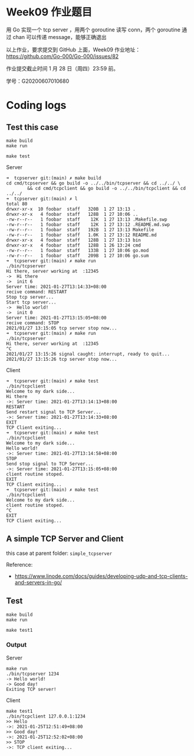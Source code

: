 # Week09 作业题目

用 Go 实现一个 tcp server ，用两个 goroutine 读写 conn，两个 goroutine 通过 chan 可以传递 message，能够正确退出

以上作业，要求提交到 GitHub 上面，Week09 作业地址：  
https://github.com/Go-000/Go-000/issues/82  

作业提交截止时间 1 月 28 日（周四）23:59 前。

学号：G20200607010680

# Coding logs

## Test this case

```
make build
make run
```

```
make test
```

Server
```
➜  tcpserver git:(main) ✗ make build
cd cmd/tcpserver && go build -o ../../bin/tcpserver && cd ../../ \
		&& cd cmd/tcpclient && go build -o ../../bin/tcpclient && cd ../../
➜  tcpserver git:(main) ✗ l
total 80
drwxr-xr-x  10 foobar  staff   320B  1 27 13:13 .
drwxr-xr-x   4 foobar  staff   128B  1 27 10:06 ..
-rw-r--r--   1 foobar  staff    12K  1 27 13:13 .Makefile.swp
-rw-r--r--   1 foobar  staff    12K  1 27 13:12 .README.md.swp
-rw-r--r--   1 foobar  staff   192B  1 27 13:13 Makefile
-rw-r--r--   1 foobar  staff   1.0K  1 27 13:12 README.md
drwxr-xr-x   4 foobar  staff   128B  1 27 13:13 bin
drwxr-xr-x   4 foobar  staff   128B  1 26 13:24 cmd
-rw-r--r--   1 foobar  staff   133B  1 27 10:06 go.mod
-rw-r--r--   1 foobar  staff   209B  1 27 10:06 go.sum
➜  tcpserver git:(main) ✗ make run
./bin/tcpserver
Hi there, server working at  :12345
->  Hi there
->  init 6
Server time: 2021-01-27T13:14:33+08:00
recive command: RESTART
Stop tcp server...
Start tcp server...
->  Hello world!
->  init 0
Server time: 2021-01-27T13:15:05+08:00
recive command: STOP
2021/01/27 13:15:05 tcp server stop now...
➜  tcpserver git:(main) ✗ make run
./bin/tcpserver
Hi there, server working at  :12345
^C
2021/01/27 13:15:26 signal caught: interrupt, ready to quit...
2021/01/27 13:15:26 tcp server stop now...
```
Client
```
➜  tcpserver git:(main) ✗ make test
./bin/tcpclient
Welcome to my dark side...
Hi there
->: Server time: 2021-01-27T13:14:13+08:00
RESTART
Send restart signal to TCP Server...
->: Server time: 2021-01-27T13:14:33+08:00
EXIT
TCP Client exiting...
➜  tcpserver git:(main) ✗ make test
./bin/tcpclient
Welcome to my dark side...
Hello world!
->: Server time: 2021-01-27T13:14:58+08:00
STOP
Send stop signal to TCP Server...
->: Server time: 2021-01-27T13:15:05+08:00
client routine stoped.
EXIT
TCP Client exiting...
➜  tcpserver git:(main) ✗ make test
./bin/tcpclient
Welcome to my dark side...
client routine stoped.
^C
EXIT
TCP Client exiting...
```

## A simple TCP Server and Client

this case at parent folder: `simple_tcpserver`

Reference:
- https://www.linode.com/docs/guides/developing-udp-and-tcp-clients-and-servers-in-go/

## Test

```
make build
make run
```

```
make test1
```

### Output

Server
```
make run
./bin/tcpserver 1234
-> Hello world!
-> Good day!
Exiting TCP server!
```

Client
```
make test1
./bin/tcpclient 127.0.0.1:1234
>> Hello
->: 2021-01-25T12:51:49+08:00
>> Good day!
->: 2021-01-25T12:52:02+08:00
>> STOP
->: TCP client exiting...
```
